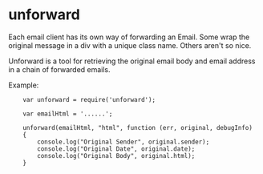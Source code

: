 unforward
==============

Each email client has its own way of forwarding an Email. Some wrap the original message in a div with a unique class name. Others aren't so nice.

Unforward is a tool for retrieving the original email body and email address in a chain of forwarded emails.


Example:

```
    var unforward = require('unforward');
    
    var emailHtml = '......';
    
    unforward(emailHtml, "html", function (err, original, debugInfo)
    {
        console.log("Original Sender", original.sender);
        console.log("Original Date", original.date);
        console.log("Original Body", original.html);
    }
```
